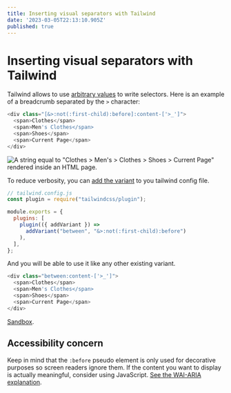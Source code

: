 ```yaml
---
title: Inserting visual separators with Tailwind
date: '2023-03-05T22:13:10.905Z'
published: true
---
```


# Inserting visual separators with Tailwind

Tailwind allows to use [arbitrary values](https://tailwindcss.com/docs/hover-focus-and-other-states#using-arbitrary-variants "") to write selectors. Here is an example of a breadcrumb separated by the `>` character:

```javascript
<div class="[&>:not(:first-child):before]:content-['>_']">
  <span>Clothes</span>
  <span>Men's Clothes</span>
  <span>Shoes</span>
  <span>Current Page</span>
</div>
```

![A string equal to "Clothes > Men's > Clothes > Shoes > Current Page" rendered inside an HTML page.](<https://assets.tina.io/388cd044-c947-463a-aa2b-0bc55cbd986a/Screenshot 2023-03-06 at 09.40.38.png> "Breadcrumb generated by the code above.")

To reduce verbosity, you can [add the variant](https://tailwindcss.com/docs/plugins#adding-variants "") to you tailwind config file.

```javascript
// tailwind.config.js
const plugin = require("tailwindcss/plugin");

module.exports = {
  plugins: [
    plugin(({ addVariant }) =>
      addVariant("between", "&>:not(:first-child):before")
    ),
  ],
};
```

And you will be able to use it like any other existing variant.

```javascript
<div class="between:content-['>_']">
  <span>Clothes</span>
  <span>Men's Clothes</span>
  <span>Shoes</span>
  <span>Current Page</span>
</div>
```

[Sandbox](https://play.tailwindcss.com/4xS3OI7p2m "").

## Accessibility concern

Keep in mind that the `:before` pseudo element is only used for decorative purposes so screen readers ignore them. If the content you want to display is actually meaningful, consider using JavaScript. [See the WAI-ARIA explanation](https://www.w3.org/WAI/ARIA/apg/patterns/breadcrumb/examples/breadcrumb/ "").

